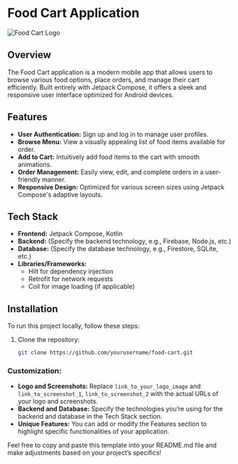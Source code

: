 # Food Cart Application

![Food Cart Logo](link_to_your_logo_image) <!-- Optional: add a logo or screenshot -->

## Overview
The Food Cart application is a modern mobile app that allows users to browse various food options, place orders, and manage their cart efficiently. Built entirely with Jetpack Compose, it offers a sleek and responsive user interface optimized for Android devices.

## Features
- **User Authentication:** Sign up and log in to manage user profiles.
- **Browse Menu:** View a visually appealing list of food items available for order.
- **Add to Cart:** Intuitively add food items to the cart with smooth animations.
- **Order Management:** Easily view, edit, and complete orders in a user-friendly manner.
- **Responsive Design:** Optimized for various screen sizes using Jetpack Compose's adaptive layouts.

## Tech Stack
- **Frontend:** Jetpack Compose, Kotlin
- **Backend:** (Specify the backend technology, e.g., Firebase, Node.js, etc.)
- **Database:** (Specify the database technology, e.g., Firestore, SQLite, etc.)
- **Libraries/Frameworks:** 
  - Hilt for dependency injection
  - Retrofit for network requests
  - Coil for image loading (if applicable)

## Installation
To run this project locally, follow these steps:

1. Clone the repository:
   ```bash
   git clone https://github.com/yourusername/food-cart.git

### Customization:
- **Logo and Screenshots:** Replace `link_to_your_logo_image` and `link_to_screenshot_1`, `link_to_screenshot_2` with the actual URLs of your logo and screenshots.
- **Backend and Database:** Specify the technologies you’re using for the backend and database in the Tech Stack section.
- **Unique Features:** You can add or modify the Features section to highlight specific functionalities of your application.

Feel free to copy and paste this template into your README.md file and make adjustments based on your project’s specifics!
